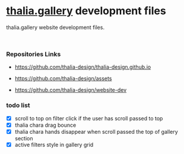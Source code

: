 # [thalia.gallery](https://thalia.gallery/) development files
thalia.gallery website development files.

<br>

### Repositories Links

- https://github.com/thalia-design/thalia-design.github.io

- https://github.com/thalia-design/assets

- https://github.com/thalia-design/website-dev


### todo list

- [x] scroll to top on filter click if the user has scroll passed to top
- [x] thalia chara drag bounce
- [x] thalia chara hands disappear when scroll passed the top of gallery section
- [x] active filters style in gallery grid